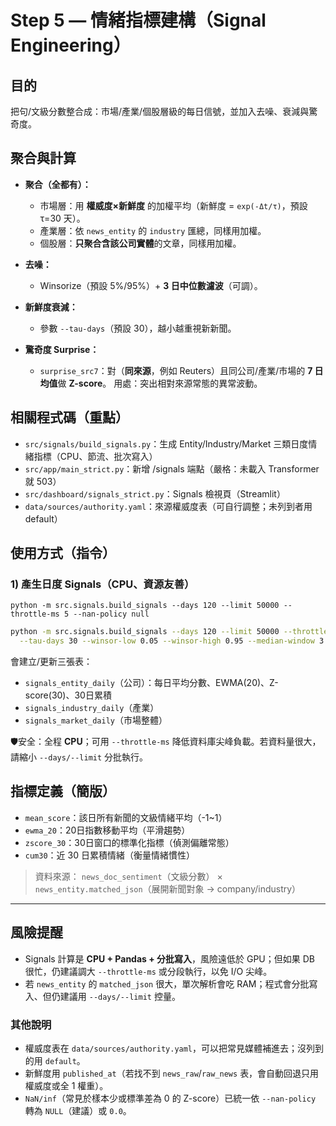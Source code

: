 
# Step 5 — 情緒指標建構（Signal Engineering）

## 目的
把句/文級分數整合成：市場/產業/個股層級的每日信號，並加入去噪、衰減與驚奇度。

## 聚合與計算
* **聚合（全都有）：**

  * 市場層：用 **權威度×新鮮度** 的加權平均（新鮮度 = `exp(-Δt/τ)`，預設 τ=30 天）。
  * 產業層：依 `news_entity` 的 `industry` 匯總，同樣用加權。
  * 個股層：**只聚合含該公司實體**的文章，同樣用加權。
* **去噪：**

  * Winsorize（預設 5%/95%）+ **3 日中位數濾波**（可調）。
* **新鮮度衰減：**

  * 參數 `--tau-days`（預設 30），越小越重視新新聞。
* **驚奇度 Surprise：**

  * `surprise_src7`：對（**同來源**，例如 Reuters）且同公司/產業/市場的 **7 日均值**做 **Z-score**。
    用處：突出相對來源常態的異常波動。

## 相關程式碼（重點）
- `src/signals/build_signals.py`：生成 Entity/Industry/Market 三類日度情緒指標（CPU、節流、批次寫入）
- `src/app/main_strict.py`：新增 /signals 端點（嚴格：未載入 Transformer 就 503）
- `src/dashboard/signals_strict.py`：Signals 檢視頁（Streamlit）
- `data/sources/authority.yaml`：來源權威度表（可自行調整；未列到者用 default）

## 使用方式（指令）

### 1) 產生日度 Signals（CPU、資源友善）

```
python -m src.signals.build_signals --days 120 --limit 50000 --throttle-ms 5 --nan-policy null
```

```bash
python -m src.signals.build_signals --days 120 --limit 50000 --throttle-ms 5 \
  --tau-days 30 --winsor-low 0.05 --winsor-high 0.95 --median-window 3 --nan-policy null
```
會建立/更新三張表：

* `signals_entity_daily`（公司）：每日平均分數、EWMA(20)、Z-score(30)、30日累積
* `signals_industry_daily`（產業）
* `signals_market_daily`（市場整體）

🛡️安全：全程 **CPU**；可用 `--throttle-ms` 降低資料庫尖峰負載。若資料量很大，請縮小 `--days/--limit` 分批執行。


## 指標定義（簡版）

* `mean_score`：該日所有新聞的文級情緒平均（-1~1）
* `ewma_20`：20日指數移動平均（平滑趨勢）
* `zscore_30`：30日窗口的標準化指標（偵測偏離常態）
* `cum30`：近 30 日累積情緒（衡量情緒慣性）

> 資料來源：
> `news_doc_sentiment`（文級分數） × `news_entity.matched_json`（展開新聞對象 → company/industry）

---

## 風險提醒

* Signals 計算是 **CPU + Pandas + 分批寫入**，風險遠低於 GPU；但如果 DB 很忙，仍建議調大 `--throttle-ms` 或分段執行，以免 I/O 尖峰。
* 若 `news_entity` 的 `matched_json` 很大，單次解析會吃 RAM；程式會分批寫入、但仍建議用 `--days/--limit` 控量。

### 其他說明

* 權威度表在 `data/sources/authority.yaml`，可以把常見媒體補進去；沒列到的用 `default`。
* 新鮮度用 `published_at`（若找不到 `news_raw`/`raw_news` 表，會自動回退只用權威度或全 1 權重）。
* `NaN/inf`（常見於樣本少或標準差為 0 的 Z-score）已統一依 `--nan-policy` 轉為 `NULL`（建議）或 `0.0`。
